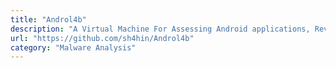 ```yaml
---
title: "Androl4b"
description: "A Virtual Machine For Assessing Android applications, Reverse Engineering and Malware Analysis."
url: "https://github.com/sh4hin/Androl4b"
category: "Malware Analysis"
---
```

